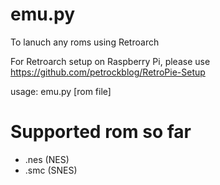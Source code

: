 # emu.py
To lanuch any roms using Retroarch

For Retroarch setup on Raspberry Pi, please use https://github.com/petrockblog/RetroPie-Setup

usage: emu.py [rom file]

# Supported rom so far
* .nes (NES)
* .smc (SNES)
